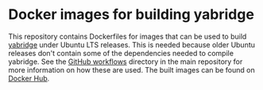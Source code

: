 # Docker images for building yabridge

This repository contains Dockerfiles for images that can be used to build
[yabridge](https://github.com/robbert-vdh/yabridge) under Ubuntu LTS releases.
This is needed because older Ubuntu releases don't contain some of the
dependencies needed to compile yabridge. See the [GitHub
workflows](https://github.com/robbert-vdh/yabridge/tree/master/.github/workflows)
directory in the main repository for more information on how these are used. The
built images can be found on [Docker
Hub](https://hub.docker.com/repository/docker/robbert/docker-yabridge).
